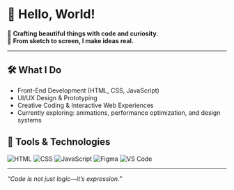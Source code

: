 # 👋 Hello, World!

🌟 **Crafting beautiful things with code and curiosity.**  
🎨 **From sketch to screen, I make ideas real.**

---

## 🛠️ What I Do
- Front-End Development (HTML, CSS, JavaScript)
- UI/UX Design & Prototyping
- Creative Coding & Interactive Web Experiences
- Currently exploring: animations, performance optimization, and design systems

## 🚀 Tools & Technologies
![HTML](https://img.shields.io/badge/-HTML5-E34F26?logo=html5&logoColor=white)
![CSS](https://img.shields.io/badge/-CSS3-1572B6?logo=css3&logoColor=white)
![JavaScript](https://img.shields.io/badge/-JavaScript-F7DF1E?logo=javascript&logoColor=black)
![Figma](https://img.shields.io/badge/-Figma-F24E1E?logo=figma&logoColor=white)
![VS Code](https://img.shields.io/badge/-VSCode-007ACC?logo=visual-studio-code&logoColor=white)


---

_“Code is not just logic—it’s expression.”_
